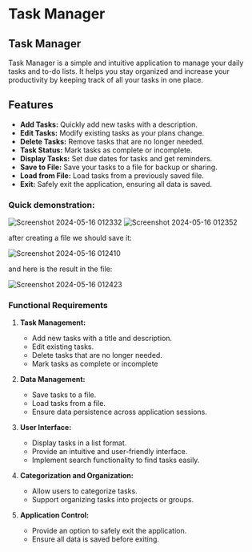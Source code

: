 # Task Manager

## Task Manager

Task Manager is a simple and intuitive application to manage your daily tasks and to-do lists. It helps you stay organized and increase your productivity by keeping track of all your tasks in one place.

## Features

- **Add Tasks:** Quickly add new tasks with a description.
- **Edit Tasks:** Modify existing tasks as your plans change.
- **Delete Tasks:** Remove tasks that are no longer needed.
- **Task Status:** Mark tasks as complete or incomplete.
- **Display Tasks:** Set due dates for tasks and get reminders.
- **Save to File:** Save your tasks to a file for backup or sharing.
- **Load from File:** Load tasks from a previously saved file.
- **Exit:** Safely exit the application, ensuring all data is saved.

### Quick demonstration:

![Screenshot 2024-05-16 012332](https://github.com/AtakOskonbaev/CRUD/assets/114912878/3d727233-c12c-4f0d-a705-e38a46065617)
![Screenshot 2024-05-16 012352](https://github.com/AtakOskonbaev/CRUD/assets/114912878/6b519146-a48e-4cbc-93a1-0d35a4b253dd)

after creating a file we should save it:

![Screenshot 2024-05-16 012410](https://github.com/AtakOskonbaev/CRUD/assets/114912878/1f20b4a7-c598-4c55-af0b-10c2535c9b34)

and here is the result in the file:

![Screenshot 2024-05-16 012423](https://github.com/AtakOskonbaev/CRUD/assets/114912878/f535382b-eaaa-4bf8-a9a9-b28b5d8016c4)

### Functional Requirements

1. **Task Management:**
   - Add new tasks with a title and description.
   - Edit existing tasks.
   - Delete tasks that are no longer needed.
   - Mark tasks as complete or incomplete

2. **Data Management:**
   - Save tasks to a file.
   - Load tasks from a file.
   - Ensure data persistence across application sessions.

3. **User Interface:**
   - Display tasks in a list format.
   - Provide an intuitive and user-friendly interface.
   - Implement search functionality to find tasks easily.

4. **Categorization and Organization:**
   - Allow users to categorize tasks.
   - Support organizing tasks into projects or groups.

5. **Application Control:**
   - Provide an option to safely exit the application.
   - Ensure all data is saved before exiting.
